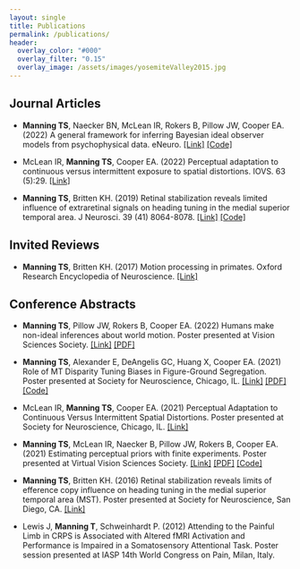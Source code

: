 ```yaml
---
layout: single
title: Publications
permalink: /publications/
header:
  overlay_color: "#000"
  overlay_filter: "0.15"
  overlay_image: /assets/images/yosemiteValley2015.jpg
---
```


## Journal Articles
- **Manning TS**, Naecker BN, McLean IR, Rokers B, Pillow JW, Cooper EA. (2022) A general framework for
inferring Bayesian ideal observer models from psychophysical data. eNeuro. [\[Link\]](https://doi.org/10.1523/ENEURO.0144-22.2022) [\[Code\]](https://github.com/tsmanning/bayesIdealObserverMoG)

- McLean IR, **Manning TS**, Cooper EA. (2022) Perceptual adaptation to continuous versus intermittent
exposure to spatial distortions. IOVS. 63 (5):29. [\[Link\]](https://doi.org/10.1167/iovs.63.5.29)

- **Manning TS**, Britten KH. (2019) Retinal stabilization reveals limited influence of extraretinal signals on
heading tuning in the medial superior temporal area. J Neurosci. 39 (41) 8064-8078.
[\[Link\]](https://doi.org/10.1523/JNEUROSCI.0388-19.2019) [\[Code\]](https://github.com/tsmanning/EfferenceCopyMST)

## Invited Reviews
- **Manning TS**, Britten KH. (2017) Motion processing in primates. Oxford Research Encyclopedia of
Neuroscience. [\[Link\]](https://doi.org/10.1093/acrefore/9780190264086.013.76)

## Conference Abstracts
- **Manning TS**, Pillow JW, Rokers B, Cooper EA. (2022) Humans make non-ideal inferences about world
motion. Poster presented at Vision Sciences Society. [\[Link\]](https://doi.org/10.1167/jov.22.14.4054) [\[PDF\]](/files/ManningPosterVSS2022.pdf)

- **Manning TS**, Alexander E, DeAngelis GC, Huang X, Cooper EA. (2021) Role of MT Disparity Tuning
Biases in Figure-Ground Segregation. Poster presented at Society for Neuroscience, Chicago, IL. [\[Link\]](https://www.abstractsonline.com/pp8/#!/10485/presentation/24967) [\[PDF\]](/files/ManningSfN2021_slides.pdf) [\[Code\]](https://github.com/tsmanning/DisparityInfoProject)

- McLean IR, **Manning TS**, Cooper EA. (2021) Perceptual Adaptation to Continuous Versus Intermittent
Spatial Distortions. Poster presented at Society for Neuroscience, Chicago, IL.
[\[Link\]](https://www.abstractsonline.com/pp8/#!/10485/presentation/12179)

- **Manning TS**, McLean IR, Naecker B, Pillow JW, Rokers B, Cooper EA. (2021) Estimating perceptual
priors with finite experiments. Poster presented at Virtual Vision Sciences Society.
[\[Link\]](https://jov.arvojournals.org/article.aspx?articleid=2777470) [\[PDF\]](/files/ManningVVSS2021Poster.pdf) [\[Code\]]()

- **Manning TS**, Britten KH. (2016) Retinal stabilization reveals limits of efference copy influence on heading
tuning in the medial superior temporal area (MST). Poster presented at Society for Neuroscience, San
Diego, CA. [\[Link\]](http://www.abstractsonline.com/pp8/#!/4071/presentation/26022)

- Lewis J, **Manning T**, Schweinhardt P. (2012) Attending to the Painful Limb in CRPS is Associated with
Altered fMRI Activation and Performance is Impaired in a Somatosensory Attentional Task. Poster
session presented at IASP 14th World Congress on Pain, Milan, Italy.
